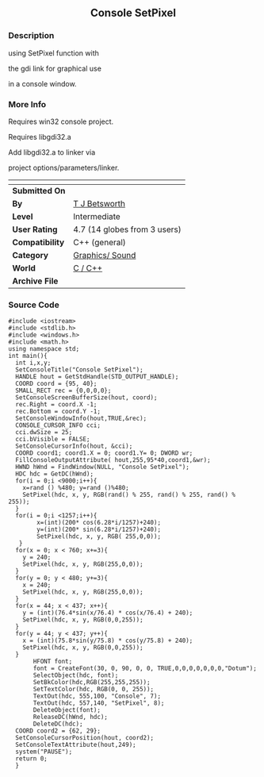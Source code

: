 ﻿<div align="center">

## Console SetPixel


</div>

### Description

using SetPixel function with

the gdi link for graphical use

in a console window.
 
### More Info
 
Requires win32 console project.

Requires libgdi32.a

Add libgdi32.a to linker via

project options/parameters/linker.


<span>             |<span>
---                |---
**Submitted On**   |
**By**             |[T J Betsworth](https://github.com/Planet-Source-Code/PSCIndex/blob/master/ByAuthor/t-j-betsworth.md)
**Level**          |Intermediate
**User Rating**    |4.7 (14 globes from 3 users)
**Compatibility**  |C\+\+ \(general\)
**Category**       |[Graphics/ Sound](https://github.com/Planet-Source-Code/PSCIndex/blob/master/ByCategory/graphics-sound__3-15.md)
**World**          |[C / C\+\+](https://github.com/Planet-Source-Code/PSCIndex/blob/master/ByWorld/c-c.md)
**Archive File**   |[](https://github.com/Planet-Source-Code/t-j-betsworth-console-setpixel__3-10861/archive/master.zip)





### Source Code

```
#include <iostream>
#include <stdlib.h>
#include <windows.h>
#include <math.h>
using namespace std;
int main(){
  int i,x,y;
  SetConsoleTitle("Console SetPixel");
  HANDLE hout = GetStdHandle(STD_OUTPUT_HANDLE);
  COORD coord = {95, 40};
  SMALL_RECT rec = {0,0,0,0};
  SetConsoleScreenBufferSize(hout, coord);
  rec.Right = coord.X -1;
  rec.Bottom = coord.Y -1;
  SetConsoleWindowInfo(hout,TRUE,&rec);
  CONSOLE_CURSOR_INFO cci;
  cci.dwSize = 25;
  cci.bVisible = FALSE;
  SetConsoleCursorInfo(hout, &cci);
  COORD coord1; coord1.X = 0; coord1.Y= 0; DWORD wr;
  FillConsoleOutputAttribute( hout,255,95*40,coord1,&wr);
  HWND hWnd = FindWindow(NULL, "Console SetPixel");
  HDC hdc = GetDC(hWnd);
  for(i = 0;i <9000;i++){
    x=rand () %480; y=rand ()%480;
    SetPixel(hdc, x, y, RGB(rand() % 255, rand() % 255, rand() % 255));
  }
  for(i = 0;i <1257;i++){
        x=(int)(200* cos(6.28*i/1257)+240);
        y=(int)(200* sin(6.28*i/1257)+240);
        SetPixel(hdc, x, y, RGB( 255,0,0));
   }
  for(x = 0; x < 760; x+=3){
    y = 240;
    SetPixel(hdc, x, y, RGB(255,0,0));
  }
  for(y = 0; y < 480; y+=3){
    x = 240;
    SetPixel(hdc, x, y, RGB(255,0,0));
  }
  for(x = 44; x < 437; x++){
    y = (int)(76.4*sin(x/76.4) * cos(x/76.4) + 240);
    SetPixel(hdc, x, y, RGB(0,0,255));
  }
  for(y = 44; y < 437; y++){
    x = (int)(75.8*sin(y/75.8) * cos(y/75.8) + 240);
    SetPixel(hdc, x, y, RGB(0,0,255));
  }
       HFONT font;
       font = CreateFont(30, 0, 90, 0, 0, TRUE,0,0,0,0,0,0,0,"Dotum");
       SelectObject(hdc, font);
       SetBkColor(hdc,RGB(255,255,255));
       SetTextColor(hdc, RGB(0, 0, 255));
       TextOut(hdc, 555,100, "Console", 7);
       TextOut(hdc, 557,140, "SetPixel", 8);
       DeleteObject(font);
       ReleaseDC(hWnd, hdc);
       DeleteDC(hdc);
  COORD coord2 = {62, 29};
  SetConsoleCursorPosition(hout, coord2);
  SetConsoleTextAttribute(hout,249);
  system("PAUSE");
  return 0;
  }
```

